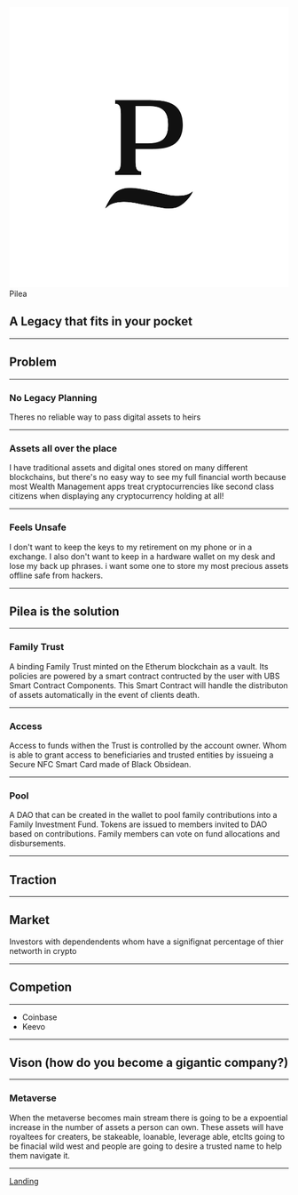 ![Pilea](/logos/small.png)  Pilea 

## A Legacy that fits in your pocket
---
## Problem
---
### No Legacy Planning
Theres no reliable way to pass digital assets to heirs 

---
### Assets all over the place
I have traditional assets and digital ones stored on many different blockchains, but there's no easy way to see my full financial worth because most Wealth Management apps treat cryptocurrencies like second class citizens when displaying any cryptocurrency holding at all!

---
### Feels Unsafe
I don't want to keep the keys to my retirement on my phone or in a exchange. I also don't want to keep in a hardware wallet on my desk and lose my back up phrases. i want some one to store my most precious assets offline safe from hackers. 

---
## Pilea is the solution
---
### Family Trust
A binding Family Trust minted on the Etherum blockchain as a vault. Its policies are powered by a smart contract contructed by the user with UBS Smart Contract Components. This Smart Contract will handle the distributon of assets automatically in the event of clients death.

---
### Access 
Access to funds withen the Trust is controlled by the account owner. Whom is able to grant access to beneficiaries and trusted entities by issueing a Secure NFC Smart Card made of Black Obsidean.
___
### Pool 
A DAO that can be created in the wallet to pool family contributions into a Family Investment Fund. Tokens are issued to members invited to DAO based on contributions. Family members can vote on fund allocations and disbursements. 

---
## Traction 
---
## Market
Investors with dependendents whom have a signifignat percentage of thier networth in crypto

---
## Competion
---
- Coinbase 
- Keevo
---
## Vison (how do you become a gigantic company?)
---
### Metaverse
When the metaverse becomes main stream there is going to be a expoential increase in the number of assets a person can own. These assets will have royaltees for creaters, be stakeable, loanable, leverage able, etcIts going to be finacial wild west and people are going to desire a trusted name to help them navigate it. 

---

[Landing](https://pilea.webflow.io/)